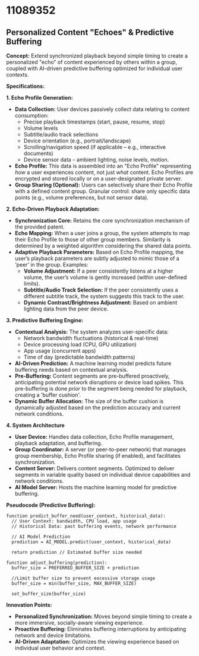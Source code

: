 # 11089352

## Personalized Content "Echoes" & Predictive Buffering

**Concept:** Extend synchronized playback beyond simple timing to create a personalized "echo" of content experienced by others within a group, coupled with AI-driven predictive buffering optimized for individual user contexts.

**Specifications:**

**1. Echo Profile Generation:**

*   **Data Collection:** User devices passively collect data relating to content consumption:
    *   Precise playback timestamps (start, pause, resume, stop)
    *   Volume levels
    *   Subtitle/audio track selections
    *   Device orientation (e.g., portrait/landscape)
    *   Scrolling/navigation speed (if applicable – e.g., interactive documents)
    *   Device sensor data – ambient lighting, noise levels, motion.
*   **Echo Profile:**  This data is assembled into an "Echo Profile" representing *how* a user experiences content, not just *what* content. Echo Profiles are encrypted and stored locally or on a user-designated private server.
*   **Group Sharing (Optional):** Users can selectively share their Echo Profile with a defined content group.  Granular control: share only specific data points (e.g., volume preferences, but not sensor data).

**2. Echo-Driven Playback Adaptation:**

*   **Synchronization Core:** Retains the core synchronization mechanism of the provided patent.
*   **Echo Mapping:** When a user joins a group, the system attempts to map their Echo Profile to those of other group members. Similarity is determined by a weighted algorithm considering the shared data points.
*   **Adaptive Playback Parameters:** Based on Echo Profile mapping, the user’s playback parameters are subtly adjusted to mimic those of a ‘peer’ in the group. Examples:
    *   **Volume Adjustment:** If a peer consistently listens at a higher volume, the user’s volume is gently increased (within user-defined limits).
    *   **Subtitle/Audio Track Selection:** If the peer consistently uses a different subtitle track, the system suggests this track to the user.
    *   **Dynamic Contrast/Brightness Adjustment:** Based on ambient lighting data from the peer device.

**3. Predictive Buffering Engine:**

*   **Contextual Analysis:** The system analyzes user-specific data:
    *   Network bandwidth fluctuations (historical & real-time)
    *   Device processing load (CPU, GPU utilization)
    *   App usage (concurrent apps)
    *   Time of day (predictable bandwidth patterns)
*   **AI-Driven Prediction:**  A machine learning model predicts future buffering needs based on contextual analysis.
*   **Pre-Buffering:** Content segments are pre-buffered proactively, anticipating potential network disruptions or device load spikes. This pre-buffering is done *prior* to the segment being needed for playback, creating a 'buffer cushion'.
*   **Dynamic Buffer Allocation:** The size of the buffer cushion is dynamically adjusted based on the prediction accuracy and current network conditions.

**4. System Architecture**

*   **User Device:**  Handles data collection, Echo Profile management, playback adaptation, and buffering.
*   **Group Coordinator:**  A server (or peer-to-peer network) that manages group membership, Echo Profile sharing (if enabled), and facilitates synchronization.
*   **Content Server:** Delivers content segments. Optimized to deliver segments in variable quality based on individual device capabilities and network conditions.
*   **AI Model Server:** Hosts the machine learning model for predictive buffering.

**Pseudocode (Predictive Buffering):**

```
function predict_buffer_need(user_context, historical_data):
  // User Context: bandwidth, CPU load, app usage
  // Historical Data: past buffering events, network performance
  
  // AI Model Prediction
  prediction = AI_MODEL.predict(user_context, historical_data)
  
  return prediction // Estimated buffer size needed
  
function adjust_buffering(prediction):
  buffer_size = PREFERRED_BUFFER_SIZE + prediction
  
  //Limit buffer size to prevent excessive storage usage
  buffer_size = min(buffer_size, MAX_BUFFER_SIZE)
  
  set_buffer_size(buffer_size)
```

**Innovation Points:**

*   **Personalized Synchronization:** Moves beyond simple timing to create a more immersive, socially-aware viewing experience.
*   **Proactive Buffering:**  Eliminates buffering interruptions by anticipating network and device limitations.
*   **AI-Driven Adaptation:** Optimizes the viewing experience based on individual user behavior and context.